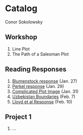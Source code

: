 # Catalog
Conor Sokolowsky

## Workshop

1. Line Plot
2. The Path of a Salesman Plot

## Reading Responses

1. [Blumenstock response](https://github.com/ConorSoko/Workshop/blob/master/blumenstock.md) (Jan. 27)
2. [Perkel response](https://github.com/ConorSoko/Workshop/blob/master/perkel.md) (Jan. 29)
3. [Complicated Plot Image](https://github.com/ConorSoko/Workshop/blob/master/ComplicatedPlot.png) (Jan. 31)
4. [Uzbekistan Boundaries](https://github.com/ConorSoko/Workshop/blob/master/UzbekistanBoundaries.png) (Feb. 7)
5. [Lloyd et al Response](https://github.com/ConorSoko/Workshop/blob/master/lloyd.md) (Feb. 10)

## Project 1

1. ...
